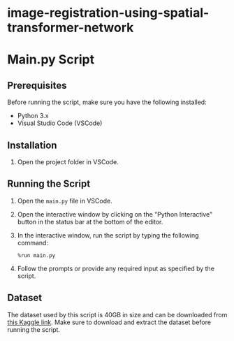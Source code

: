 # image-registration-using-spatial-transformer-network

# Main.py Script

## Prerequisites
Before running the script, make sure you have the following installed:
- Python 3.x
- Visual Studio Code (VSCode)

## Installation
1. Open the project folder in VSCode.

## Running the Script
1. Open the `main.py` file in VSCode.
2. Open the interactive window by clicking on the "Python Interactive" button in the status bar at the bottom of the editor.

3. In the interactive window, run the script by typing the following command:
    ```
    %run main.py
    ```

4. Follow the prompts or provide any required input as specified by the script.

## Dataset
The dataset used by this script is 40GB in size and can be downloaded from [this Kaggle link](https://www.kaggle.com/datasets/nih-chest-xrays/data). Make sure to download and extract the dataset before running the script.
